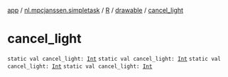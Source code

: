[app](../../../index.md) / [nl.mpcjanssen.simpletask](../../index.md) / [R](../index.md) / [drawable](index.md) / [cancel_light](.)

# cancel_light

`static val cancel_light: `[`Int`](https://kotlinlang.org/api/latest/jvm/stdlib/kotlin/-int/index.html)
`static val cancel_light: `[`Int`](https://kotlinlang.org/api/latest/jvm/stdlib/kotlin/-int/index.html)
`static val cancel_light: `[`Int`](https://kotlinlang.org/api/latest/jvm/stdlib/kotlin/-int/index.html)
`static val cancel_light: `[`Int`](https://kotlinlang.org/api/latest/jvm/stdlib/kotlin/-int/index.html)